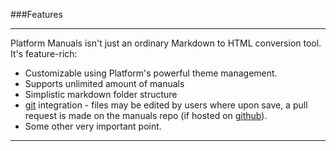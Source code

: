 ###Features

----------

Platform Manuals isn't just an ordinary Markdown to HTML conversion tool. It's feature-rich:

 - Customizable using Platform's powerful theme management.
 - Supports unlimited amount of manuals
 - Simplistic markdown folder structure
 - [git](http://git-scm.com/) integration - files may be edited by users where upon save, a pull request is made on the manuals repo (if hosted on [github](http://www.github.com)).
 - Some other very important point.

----------
